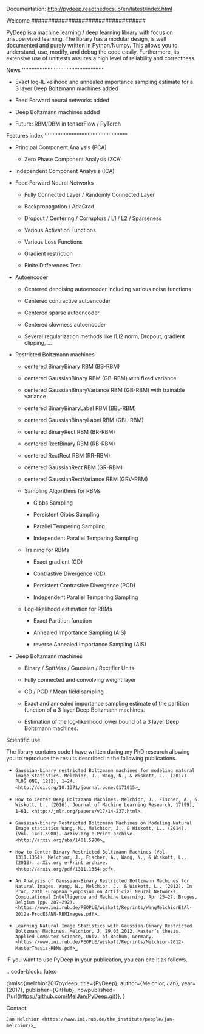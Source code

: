 Documentation: http://pydeep.readthedocs.io/en/latest/index.html

Welcome
##################################

PyDeep is a machine learning / deep learning library with focus on unsupervised learning.
The library has a modular design, is well documented and purely written in Python/Numpy.
This allows you to understand, use, modify, and debug the code easily. Furthermore,
its extensive use of unittests assures a high level of reliability and correctness.

News
''''''''''''''''''''''''''''''''''''''''''''''''''''
- Exact log-lLikelihood and annealed importance sampling estimate for a 3 layer Deep Boltzmann machines added
- Feed Forward neural networks added
- Deep Boltzmann machines added

- Future: RBM/DBM in tensorFlow / PyTorch


Features index
''''''''''''''''''''''''''''''''''''''''''''''''''''

- Principal Component Analysis (PCA)

    * Zero Phase Component Analysis (ZCA)

- Independent Component Analysis (ICA)

- Feed Forward Neural Networks
    
    * Fully Connected Layer / Randomly Connected Layer
    
    * Backpropagation / AdaGrad
    
    * Dropout / Centering / Corruptors / L1 / L2 / Sparseness
    
    * Various Activation Functions
    
    * Various Loss Functions
    
    * Gradient restriction
    
    * Finite Differences Test

- Autoencoder

    * Centered denoising autoencoder including various noise functions

    * Centered contractive autoencoder

    * Centered sparse autoencoder

    * Centered slowness autoencoder

    * Several regularization methods like l1,l2 norm, Dropout, gradient clipping, ...

- Restricted Boltzmann machines

    * centered BinaryBinary RBM (BB-RBM)

    * centered GaussianBinary RBM (GB-RBM) with fixed variance

    * centered GaussianBinaryVariance RBM (GB-RBM) with trainable variance

    * centered BinaryBinaryLabel RBM (BBL-RBM)

    * centered GaussianBinaryLabel RBM (GBL-RBM)

    * centered BinaryRect RBM (BR-RBM)

    * centered RectBinary RBM (RB-RBM)

    * centered RectRect RBM (RR-RBM)

    * centered GaussianRect RBM (GR-RBM)

    * centered GaussianRectVariance RBM (GRV-RBM)

    * Sampling Algorithms for RBMs

        + Gibbs Sampling

        + Persistent Gibbs Sampling

        + Parallel Tempering Sampling

        + Independent Parallel Tempering Sampling

    * Training for RBMs

        + Exact gradient (GD)

        + Contrastive Divergence (CD)

        + Persistent Contrastive Divergence (PCD)

        + Independent Parallel Tempering Sampling

    * Log-likelihodd estimation for RBMs

        + Exact Partition function

        + Annealed Importance Sampling (AIS)

        + reverse Annealed Importance Sampling (AIS)

- Deep Boltzmann machines
    
    * Binary / SoftMax / Gaussian / Rectifier Units
    
    * Fully connected and convolving weight layer
    
    * CD / PCD / Mean field sampling
    
    * Exact and annealed importance sampling estimate of the partition function of a 3 layer Deep Boltzmann machines.
    
    * Estimation of the log-likelihood lower bound of a 3 layer Deep Boltzmann machines.

Scientific use

The library contains code I have written during my PhD research allowing you to reproduce
the results described in the following publications.

- `Gaussian-binary restricted Boltzmann machines for modeling natural image statistics. Melchior, J., Wang, N., & Wiskott, L.. (2017). PLOS ONE, 12(2), 1–24. <http://doi.org/10.1371/journal.pone.0171015>`_

- `How to Center Deep Boltzmann Machines. Melchior, J., Fischer, A., & Wiskott, L.. (2016). Journal of Machine Learning Research, 17(99), 1–61. <http://jmlr.org/papers/v17/14-237.html>`_

- `Gaussian-binary Restricted Boltzmann Machines on Modeling Natural Image statistics Wang, N., Melchior, J., & Wiskott, L.. (2014). (Vol. 1401.5900). arXiv.org e-Print archive. <http://arxiv.org/abs/1401.5900>`_

- `How to Center Binary Restricted Boltzmann Machines (Vol. 1311.1354). Melchior, J., Fischer, A., Wang, N., & Wiskott, L.. (2013). arXiv.org e-Print archive. <http://arxiv.org/pdf/1311.1354.pdf>`_

- `An Analysis of Gaussian-Binary Restricted Boltzmann Machines for Natural Images. Wang, N., Melchior, J., & Wiskott, L.. (2012). In Proc. 20th European Symposium on Artificial Neural Networks, Computational Intelligence and Machine Learning, Apr 25–27, Bruges, Belgium (pp. 287–292). <https://www.ini.rub.de/PEOPLE/wiskott/Reprints/WangMelchiorEtAl-2012a-ProcESANN-RBMImages.pdf>`_

- `Learning Natural Image Statistics with Gaussian-Binary Restricted Boltzmann Machines. Melchior, J, 29.05.2012. Master’s thesis, Applied Computer Science, Univ. of Bochum, Germany. <https://www.ini.rub.de/PEOPLE/wiskott/Reprints/Melchior-2012-MasterThesis-RBMs.pdf>`_

IF you want to use PyDeep in your publication, you can cite it as follows.

.. code-block:: latex

   @misc{melchior2017pydeep,
         title={PyDeep},
         author={Melchior, Jan},
         year={2017},
         publisher={GitHub},
         howpublished={\url{https://github.com/MelJan/PyDeep.git}},
        }

Contact:

`Jan Melchior <https://www.ini.rub.de/the_institute/people/jan-melchior/>`_